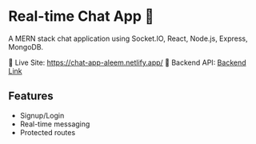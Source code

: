 # Real-time Chat App 💬
A MERN stack chat application using Socket.IO, React, Node.js, Express, MongoDB.

🔗 Live Site: https://chat-app-aleem.netlify.app/
🔗 Backend API: [Backend Link](#)

## Features
- Signup/Login
- Real-time messaging
- Protected routes
